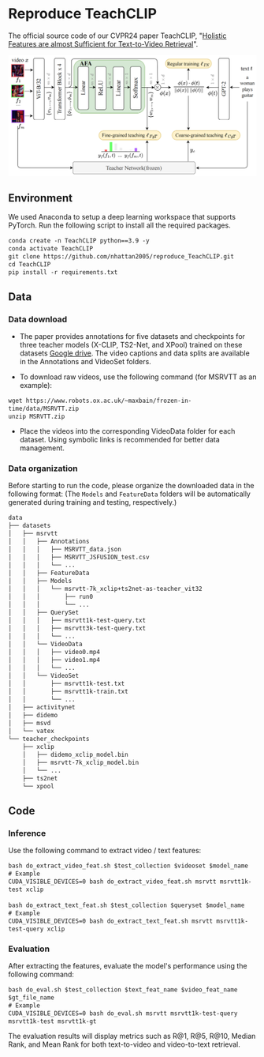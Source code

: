# Reproduce TeachCLIP

The official source code of our CVPR24 paper TeachCLIP, "[Holistic Features are almost Sufficient for Text-to-Video Retrieval](https://openaccess.thecvf.com/content/CVPR2024/papers/Tian_Holistic_Features_are_almost_Sufficient_for_Text-to-Video_Retrieval_CVPR_2024_paper.pdf)".

![](./images/teachclip.png)

## Environment

We used Anaconda to setup a deep learning workspace that supports PyTorch. Run the following script to install all the required packages.

```shell
conda create -n TeachCLIP python==3.9 -y
conda activate TeachCLIP
git clone https://github.com/nhattan2005/reproduce_TeachCLIP.git
cd TeachCLIP
pip install -r requirements.txt
```


## Data

### Data download

+ The paper provides annotations for five datasets and checkpoints for three teacher models (X-CLIP, TS2-Net, and XPool) trained on these datasets [Google drive](https://drive.google.com/drive/folders/1cU0ehXfucf4M5IyDRSxywBadCt1LyZWz?usp=sharing). The video captions and data splits are available in the Annotations and VideoSet folders.

+ To download raw videos, use the following command (for MSRVTT as an example):
```shell
wget https://www.robots.ox.ac.uk/~maxbain/frozen-in-time/data/MSRVTT.zip
unzip MSRVTT.zip
```

+ Place the videos into the corresponding VideoData folder for each dataset. Using symbolic links is recommended for better data management.

### Data organization

Before starting to run the code, please organize the downloaded data in the following format: (The `Models` and `FeatureData` folders will be automatically generated during training and testing, respectively.)

```shell
data
├── datasets
│   ├── msrvtt
│   │   ├── Annotations
│   │   │   ├── MSRVTT_data.json
│   │   │   ├── MSRVTT_JSFUSION_test.csv
│   │   │   └── ...
│   │   ├── FeatureData
│   │   ├── Models
│   │   │   └── msrvtt-7k_xclip+ts2net-as-teacher_vit32
│   │   │       ├── run0
│   │   │       └── ...
│   │   ├── QuerySet
│   │   │   ├── msrvtt1k-test-query.txt
│   │   │   ├── msrvtt3k-test-query.txt
│   │   │   └── ...
│   │   └── VideoData
│   │   │   ├── video0.mp4
│   │   │   ├── video1.mp4
│   │   │   └── ...
│   │   └── VideoSet
│   │       ├── msrvtt1k-test.txt
│   │       ├── msrvtt1k-train.txt
│   │       └── ...
│   ├── activitynet
│   ├── didemo
│   ├── msvd
│   └── vatex
└── teacher_checkpoints
    ├── xclip
    │   ├── didemo_xclip_model.bin
    │   ├── msrvtt-7k_xclip_model.bin
    │   └── ...
    ├── ts2net
    └── xpool
```

## Code

### Inference

Use the following command to extract video / text features:

```shell
bash do_extract_video_feat.sh $test_collection $videoset $model_name
# Example
CUDA_VISIBLE_DEVICES=0 bash do_extract_video_feat.sh msrvtt msrvtt1k-test xclip

bash do_extract_text_feat.sh $test_collection $queryset $model_name
# Example
CUDA_VISIBLE_DEVICES=0 bash do_extract_text_feat.sh msrvtt msrvtt1k-test-query xclip
```

### Evaluation

After extracting the features, evaluate the model's performance using the following command:

```shell
bash do_eval.sh $test_collection $text_feat_name $video_feat_name $gt_file_name
# Example
CUDA_VISIBLE_DEVICES=0 bash do_eval.sh msrvtt msrvtt1k-test-query msrvtt1k-test msrvtt1k-gt
```

The evaluation results will display metrics such as R@1, R@5, R@10, Median Rank, and Mean Rank for both text-to-video and video-to-text retrieval.
